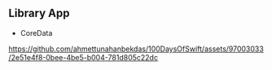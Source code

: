 ## Library App

- CoreData

https://github.com/ahmettunahanbekdas/100DaysOfSwift/assets/97003033/2e51e4f8-0bee-4be5-b004-781d805c22dc
